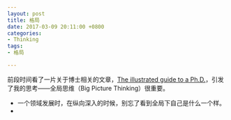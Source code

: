 ```yaml
---
layout: post
title: 格局
date: 2017-03-09 20:11:00 +0800
categories:
- Thinking
tags:
- 格局

---
```



前段时间看了一片关于博士相关的文章，[The illustrated guide to a Ph.D.](http://matt.might.net/articles/phd-school-in-pictures/)，引发了我的思考——全局思维（Big Picture Thinking）很重要。



- 一个领域发展时，在纵向深入的时候，别忘了看到全局下自己是什么一个样。
- 

